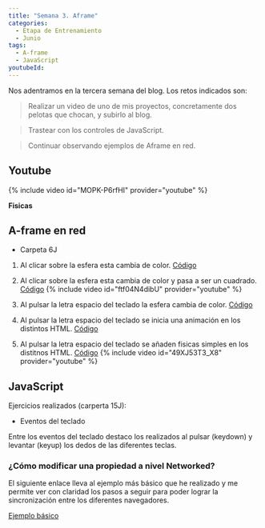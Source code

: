 ```yaml
---
title: "Semana 3. Aframe"
categories:
  - Etapa de Entrenamiento
  - Junio
tags:
  - A-frame
  - JavaScript
youtubeId: 
---
```



Nos adentramos en la tercera semana del blog. Los retos indicados son:

> Realizar un video de uno de mis proyectos, concretamente dos pelotas que chocan, y subirlo al blog.

> Trastear con los controles de JavaScript.

> Continuar observando ejemplos de Aframe en red. 

## **Youtube**

{% include video id="MOPK-P6rfHI" provider="youtube" %}


**Fisicas**


## **A-frame en red**

* Carpeta 6J

1. Al clicar sobre la esfera esta cambia de color. [Código](https://github.com/RoboticsLabURJC/2022-tfg-ana-villanueva/blob/main/otros/6J/naf-tutorial/examples/my-example5.html)

2. Al clicar sobre la esfera esta cambia de color y pasa a ser un cuadrado. [Código](https://github.com/RoboticsLabURJC/2022-tfg-ana-villanueva/blob/main/otros/6J/naf-tutorial/examples/my-example4.html) {% include video id="ftf04N4dibU" provider="youtube" %}

3. Al pulsar la letra espacio del teclado la esfera cambia de color. [Código](https://github.com/RoboticsLabURJC/2022-tfg-ana-villanueva/blob/main/otros/6J/naf-tutorial/examples/my-example6.html)

4. Al pulsar la letra espacio del teclado se inicia una animación en los distintos HTML. [Código](https://github.com/RoboticsLabURJC/2022-tfg-ana-villanueva/blob/main/otros/6J/naf-tutorial/examples/my-example7.html)

5. Al pulsar la letra espacio del teclado se añaden fisicas simples en los distitnos HTML. [Código](https://github.com/RoboticsLabURJC/2022-tfg-ana-villanueva/blob/main/otros/6J/naf-tutorial/examples/e3.html) {% include video id="49XJ53T3_X8" provider="youtube" %}


## **JavaScript** 


Ejercicios realizados (carperta 15J):

* Eventos del teclado

Entre los eventos del teclado destaco los realizados al pulsar (keydown) y levantar (keyup) los dedos de las diferentes teclas.


### ¿Cómo modificar una propiedad a nivel Networked?

El siguiente enlace lleva al ejemplo más básico que he realizado y me permite ver con claridad los pasos a seguir para poder lograr la sincronización entre los diferentes navegadores. 

[Ejemplo básico](https://github.com/RoboticsLabURJC/2022-tfg-ana-villanueva/blob/main/otros/6J/naf-tutorial/examples/e1.html)


